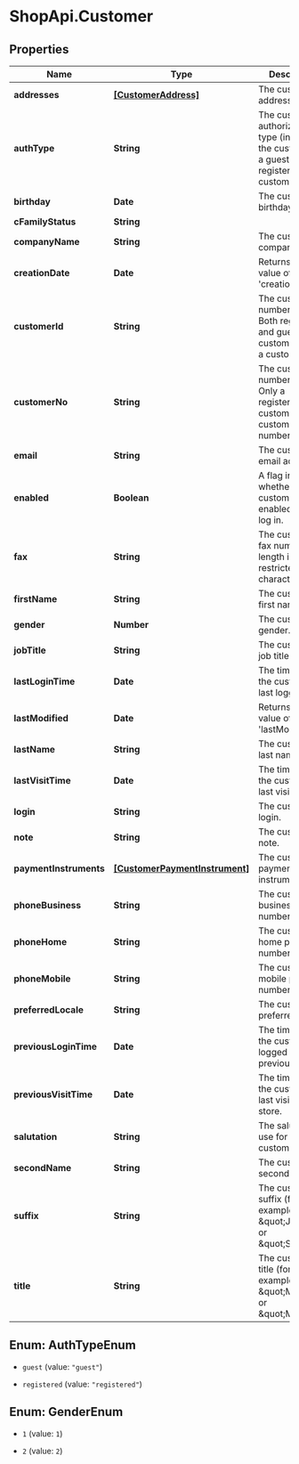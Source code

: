 # ShopApi.Customer

## Properties

Name | Type | Description | Notes
------------ | ------------- | ------------- | -------------
**addresses** | [**[CustomerAddress]**](CustomerAddress.md) | The customer&#39;s addresses. | [optional] 
**authType** | **String** | The customer&#39;s authorization type (indicates if the customer is a guest  or a registered customer). | [optional] 
**birthday** | **Date** | The customer&#39;s birthday. | [optional] 
**cFamilyStatus** | **String** |  | [optional] 
**companyName** | **String** | The customer&#39;s company name. | [optional] 
**creationDate** | **Date** | Returns the value of attribute &#39;creationDate&#39;. | [optional] [readonly] 
**customerId** | **String** | The customer&#39;s number (id). Both registered and guest customers have a  customer id. | [optional] [readonly] 
**customerNo** | **String** | The customer&#39;s number (id). Only a registered customer has a customer  number. | [optional] 
**email** | **String** | The customer&#39;s email address. | [optional] 
**enabled** | **Boolean** | A flag indicating whether this customer is is enabled and can log in. | [optional] 
**fax** | **String** | The customer&#39;s fax number. The length is restricted to 32 characters. | [optional] 
**firstName** | **String** | The customer&#39;s first name. | [optional] 
**gender** | **Number** | The customer&#39;s gender. | [optional] 
**jobTitle** | **String** | The customer&#39;s job title. | [optional] 
**lastLoginTime** | **Date** | The time when the customer last logged in. | [optional] [readonly] 
**lastModified** | **Date** | Returns the value of attribute &#39;lastModified&#39;. | [optional] [readonly] 
**lastName** | **String** | The customer&#39;s last name. | [optional] 
**lastVisitTime** | **Date** | The time when the customer last visited. | [optional] [readonly] 
**login** | **String** | The customer&#39;s login. | [optional] 
**note** | **String** | The customer&#39;s note. | [optional] 
**paymentInstruments** | [**[CustomerPaymentInstrument]**](CustomerPaymentInstrument.md) | The customer&#39;s payment instruments. | [optional] 
**phoneBusiness** | **String** | The customer&#39;s business phone number. | [optional] 
**phoneHome** | **String** | The customer&#39;s home phone number. | [optional] 
**phoneMobile** | **String** | The customer&#39;s mobile phone number. | [optional] 
**preferredLocale** | **String** | The customer&#39;s preferred locale. | [optional] [readonly] 
**previousLoginTime** | **Date** | The time when the customer logged in previously. | [optional] 
**previousVisitTime** | **Date** | The time when the customer last visited the store. | [optional] 
**salutation** | **String** | The salutation to use for the customer. | [optional] 
**secondName** | **String** | The customer&#39;s second name. | [optional] 
**suffix** | **String** | The customer&#39;s suffix (for example, \&quot;Jr.\&quot; or \&quot;Sr.\&quot;). | [optional] 
**title** | **String** | The customer&#39;s title (for example, \&quot;Mrs\&quot; or \&quot;Mr\&quot;). | [optional] 



## Enum: AuthTypeEnum


* `guest` (value: `"guest"`)

* `registered` (value: `"registered"`)





## Enum: GenderEnum


* `1` (value: `1`)

* `2` (value: `2`)




